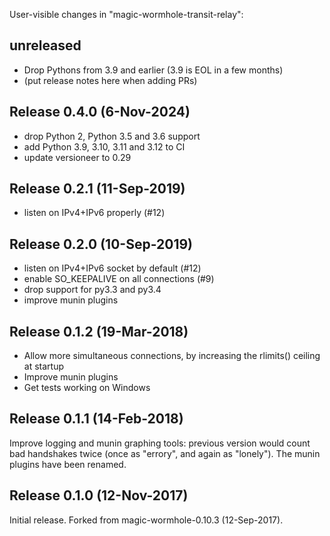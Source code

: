 User-visible changes in "magic-wormhole-transit-relay":

## unreleased

* Drop Pythons from 3.9 and earlier (3.9 is EOL in a few months)
* (put release notes here when adding PRs)


## Release 0.4.0 (6-Nov-2024)

* drop Python 2, Python 3.5 and 3.6 support
* add Python 3.9, 3.10, 3.11 and 3.12 to CI
* update versioneer to 0.29


## Release 0.2.1 (11-Sep-2019)

* listen on IPv4+IPv6 properly (#12)


## Release 0.2.0 (10-Sep-2019)

* listen on IPv4+IPv6 socket by default (#12)
* enable SO_KEEPALIVE on all connections (#9)
* drop support for py3.3 and py3.4
* improve munin plugins


## Release 0.1.2 (19-Mar-2018)

* Allow more simultaneous connections, by increasing the rlimits() ceiling at
  startup
* Improve munin plugins
* Get tests working on Windows


## Release 0.1.1 (14-Feb-2018)

Improve logging and munin graphing tools: previous version would count bad
handshakes twice (once as "errory", and again as "lonely"). The munin plugins
have been renamed.


## Release 0.1.0 (12-Nov-2017)

Initial release. Forked from magic-wormhole-0.10.3 (12-Sep-2017).
